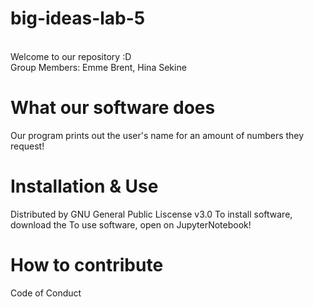 # big-ideas-lab-5
<br/> Welcome to our repository :D
<br/> Group Members: Emme Brent, Hina Sekine 

# What our software does
Our program prints out the user's name for an amount of numbers they request!

# Installation & Use 
Distributed by GNU General Public Liscense v3.0
To install software, download the To use software, open on JupyterNotebook! 

# How to contribute 
Code of Conduct 

